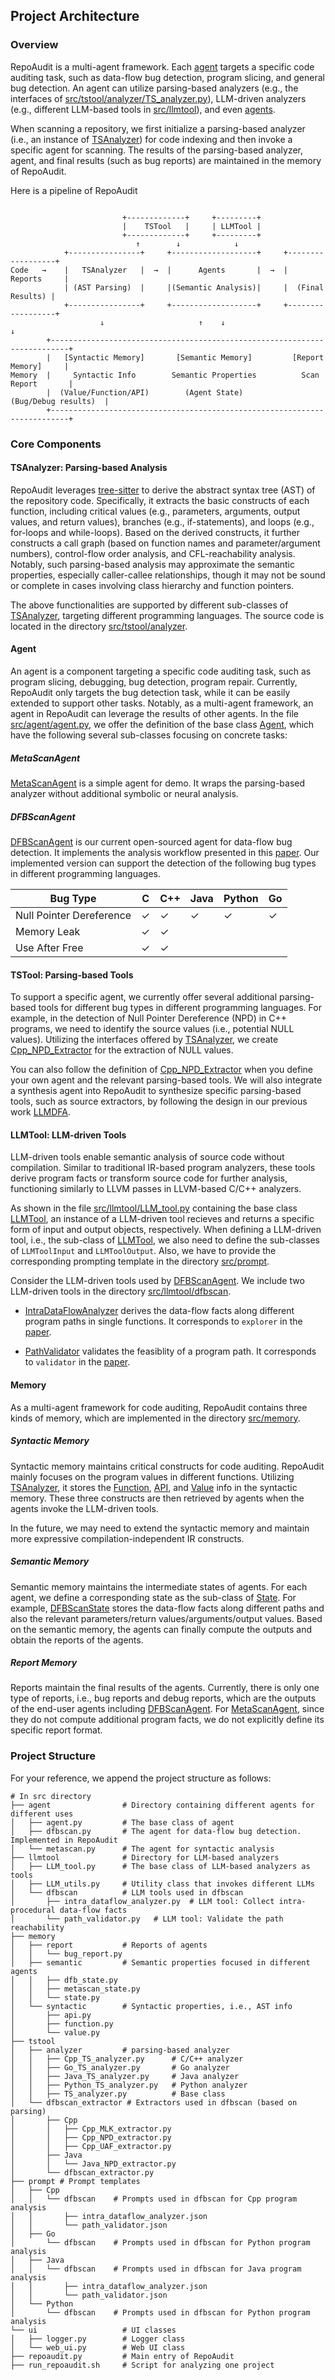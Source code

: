 ## Project Architecture 
### Overview

RepoAudit is a multi-agent framework. Each [agent](https://github.com/PurCL/RepoAudit/tree/main/src/agent/) targets a specific code auditing task, such as data-flow bug detection, program slicing, and general bug detection. An agent can utilize parsing-based analyzers (e.g., the interfaces of [src/tstool/analyzer/TS_analyzer.py](https://github.com/PurCL/RepoAudit/tree/main/src/tstool/analyzer/TS_analyzer.py)), LLM-driven analyzers (e.g., different LLM-based tools in [src/llmtool](https://github.com/PurCL/RepoAudit/tree/main/src/llmtool/)), and even [agents](https://github.com/PurCL/RepoAudit/tree/main/src/agent/).

When scanning a repository, we first initialize a parsing-based analyzer (i.e., an instance of [TSAnalyzer](https://github.com/PurCL/RepoAudit/tree/main/src/tstool/analyzer/TS_analyzer.py)) for code indexing and then invoke a specific agent for scanning. The results of the parsing-based analyzer, agent, and final results (such as bug reports) are maintained in the memory of RepoAudit.

Here is a pipeline of RepoAudit

```

                         +-------------+     +---------+      
                         |    TSTool   |     | LLMTool |
                         +-------------+     +---------+
                            ↑        ↓            ↓
            +----------------+     +-------------------+     +------------------+
Code   →    |   TSAnalyzer   |  →  |      Agents       |  →  |      Reports     |
            | (AST Parsing)  |     |(Semantic Analysis)|     |  (Final Results) |
            +----------------+     +-------------------+     +------------------+
                    ↓                     ↑    ↓                       ↓
        +--------------------------------------------------------------------------+  
        |   [Syntactic Memory]       [Semantic Memory]         [Report Memory]     |
Memory  |     Syntactic Info        Semantic Properties          Scan Report       |
        |  (Value/Function/API)        (Agent State)          (Bug/Debug results)  |
        +--------------------------------------------------------------------------+
```

### Core Components

#### TSAnalyzer: Parsing-based Analysis

RepoAudit leverages [tree-sitter](https://tree-sitter.github.io/tree-sitter/) to derive the abstract syntax tree (AST) of the repository code.
Specifically, it extracts the basic constructs of each function, including critical values (e.g., parameters, arguments, output values, and return values), branches (e.g., if-statements), and loops (e.g., for-loops and while-loops). 
Based on the derived constructs, it further constructs a call graph (based on function names and parameter/argument numbers), control-flow order analysis, and CFL-reachability analysis.
Notably, such parsing-based analysis may approximate the semantic properties, especially caller-callee relationships, though it may not be sound or complete in cases involving class hierarchy and function pointers.

The above functionalities are supported by different sub-classes of [TSAnalyzer](https://github.com/PurCL/RepoAudit/tree/main/src/tstool/analyzer/TS_analyzer.py), targeting different programming languages.
The source code is located in the directory [src/tstool/analyzer](https://github.com/PurCL/RepoAudit/tree/main/src/tstool/analyzer/).

#### Agent

An agent is a component targeting a specific code auditing task, such as program slicing, debugging, bug detection, program repair. Currently, RepoAudit only targets the bug detection task, while it can be easily extended to support other tasks. Notably, as a multi-agent framework, an agent in RepoAudit can leverage the results of other agents. In the file [src/agent/agent.py](https://github.com/PurCL/RepoAudit/tree/main/src/agent/agent.py), we offer the definition of the base class [Agent](https://github.com/PurCL/RepoAudit/tree/main/src/agent/agent.py), which have the following several sub-classes focusing on concrete tasks:

##### MetaScanAgent

[MetaScanAgent](https://github.com/PurCL/RepoAudit/tree/main/src/agent/metascan.py) is a simple agent for demo. It wraps the parsing-based analyzer without additional symbolic or neural analysis.

##### DFBScanAgent

[DFBScanAgent](https://github.com/PurCL/RepoAudit/tree/main/src/agent/dfbscan.py) is our current open-sourced agent for data-flow bug detection. It implements the analysis workflow presented in this [paper](https://arxiv.org/abs/2501.18160). Our implemented version can support the detection of the following bug types in different programming languages.

| Bug Type                    | C   | C++ | Java | Python | Go  |
|-----------------------------|-----|-----|------|--------|-----|
| Null Pointer Dereference    | ✓   | ✓   | ✓    | ✓      | ✓   |
| Memory Leak                 | ✓   | ✓   |      |        |     |
| Use After Free              | ✓   | ✓   |      |        |     |

#### TSTool: Parsing-based Tools

To support a specific agent, we currently offer several additional parsing-based tools for different bug types in different programming languages. For example, in the detection of Null Pointer Dereference (NPD) in C++ programs, we need to identify the source values (i.e., potential NULL values).
Utilizing the interfaces offered by [TSAnalyzer](https://github.com/PurCL/RepoAudit/tree/main/src/tstool/analyzer/TS_analyzer.py), we create [Cpp_NPD_Extractor](https://github.com/PurCL/RepoAudit/tree/main/src/tstool/dfbscan_extractor/Cpp/Cpp_NPD_Extractor.py) for the extraction of NULL values.

You can also follow the definition of [Cpp_NPD_Extractor](https://github.com/PurCL/RepoAudit/tree/main/src/tstool/dfbscan_extractor/Cpp/Cpp_NPD_Extractor.py) when you define your own agent and the relevant parsing-based tools.
We will also integrate a synthesis agent into RepoAudit to synthesize specific parsing-based tools, such as source extractors, by following the design in our previous work [LLMDFA](https://neurips.cc/virtual/2024/poster/95227).

#### LLMTool: LLM-driven Tools

LLM-driven tools enable semantic analysis of source code without compilation.
Similar to traditional IR-based program analyzers,
these tools derive program facts or transform source code for further analysis, functioning similarly to LLVM passes in LLVM-based C/C++ analyzers.

As shown in the file [src/llmtool/LLM_tool.py](https://github.com/PurCL/RepoAudit/tree/main/src/llmtool/LLM_tool.py) containing the base class [LLMTool](https://github.com/PurCL/RepoAudit/tree/main/src/llmtool/LLM_tool.py),
an instance of a LLM-driven tool recieves and returns a specific form of input and output objects, respectively.
When defining a LLM-driven tool, i.e., the sub-class of [LLMTool](https://github.com/PurCL/RepoAudit/tree/main/src/llmtool/LLM_tool.py), we also need to define the sub-classes of `LLMToolInput` and `LLMToolOutput`.
Also, we have to provide the corresponding prompting template in the directory [src/prompt](https://github.com/PurCL/RepoAudit/tree/main/src/prompt/).

Consider the LLM-driven tools used by [DFBScanAgent](https://github.com/PurCL/RepoAudit/tree/main/src/agent/dfbscan.py).
We include two LLM-driven tools in the directory [src/llmtool/dfbscan](https://github.com/PurCL/RepoAudit/tree/main/src/llmtool/dfbscan/).

- [IntraDataFlowAnalyzer](https://github.com/PurCL/RepoAudit/tree/main/src/llmtool/dfbscan/intra_dataflow_analyzer.py) derives the data-flow facts along different program paths in single functions. It corresponds to `explorer` in the [paper](https://arxiv.org/abs/2501.18160).

- [PathValidator](https://github.com/PurCL/RepoAudit/tree/main/src/llmtool/dfbscan/path_validator.py) validates the feasiblity of a program path. It corresponds to `validator` in the [paper](https://arxiv.org/abs/2501.18160).


#### Memory

As a multi-agent framework for code auditing, RepoAudit contains three kinds of memory, which are implemented in the directory [src/memory](https://github.com/PurCL/RepoAudit/tree/main/src/memory/).

##### Syntactic Memory

Syntactic memory maintains critical constructs for code auditing. RepoAudit mainly focuses on the program values in different functions.
Utilizing [TSAnalyzer](https://github.com/PurCL/RepoAudit/tree/main/src/tstool/analyzer/TS_analyzer.py), it stores the [Function](https://github.com/PurCL/RepoAudit/tree/main/src/memory/syntactic/function.py), [API](https://github.com/PurCL/RepoAudit/tree/main/src/memory/syntactic/api.py), and [Value](https://github.com/PurCL/RepoAudit/tree/main/src/memory/syntactic/value.py) info in the syntactic memory.
These three constructs are then retrieved by agents when the agents invoke the LLM-driven tools.

In the future, we may need to extend the syntactic memory and maintain more expressive compilation-independent IR constructs.

##### Semantic Memory

Semantic memory maintains the intermediate states of agents. 
For each agent, we define a corresponding state as the sub-class of [State](https://github.com/PurCL/RepoAudit/tree/main/src/memory/semantic/state.py).
For example, [DFBScanState](https://github.com/PurCL/RepoAudit/tree/main/src/memory/semantic/dfbscan_state.py) stores the data-flow facts along different paths and also the relevant parameters/return values/arguments/output values.
Based on the semantic memory, the agents can finally compute the outputs and obtain the reports of the agents.

##### Report Memory

Reports maintain the final results of the agents.
Currently, there is only one type of reports, i.e., bug reports and debug reports, 
which are the outputs of the end-user agents including [DFBScanAgent](https://github.com/PurCL/RepoAudit/tree/main/src/agent/dfbscan.py).
For [MetaScanAgent](https://github.com/PurCL/RepoAudit/tree/main/src/agent/metascan.py), since they do not compute additional program facts,
we do not explicitly define its specific report format.

### Project Structure

For your reference, we append the project structure as follows:

```
# In src directory
├── agent                # Directory containing different agents for different uses
│   ├── agent.py         # The base class of agent
│   ├── dfbscan.py       # The agent for data-flow bug detection. Implemented in RepoAudit
│   └── metascan.py      # The agent for syntactic analysis
├── llmtool              # Directory for LLM-based analyzers
│   ├── LLM_tool.py      # The base class of LLM-based analyzers as tools
│   ├── LLM_utils.py     # Utility class that invokes different LLMs
│   └── dfbscan          # LLM tools used in dfbscan
│       ├── intra_dataflow_analyzer.py  # LLM tool: Collect intra-procedural data-flow facts
│       └── path_validator.py   # LLM tool: Validate the path reachability
├── memory
│   ├── report           # Reports of agents 
│   │   └── bug_report.py
│   ├── semantic         # Semantic properties focused in different agents
│   │   ├── dfb_state.py
│   │   ├── metascan_state.py
│   │   └── state.py
│   └── syntactic        # Syntactic properties, i.e., AST info
│       ├── api.py
│       ├── function.py
│       └── value.py
├── tstool
│   ├── analyzer         # parsing-based analyzer
│   │   ├── Cpp_TS_analyzer.py      # C/C++ analyzer
│   │   ├── Go_TS_analyzer.py       # Go analyzer
│   │   ├── Java_TS_analyzer.py     # Java analyzer
│   │   ├── Python_TS_analyzer.py   # Python analyzer
│   │   ├── TS_analyzer.py          # Base class
│   └── dfbscan_extractor # Extractors used in dfbscan (based on parsing)
│       ├── Cpp
│       │   ├── Cpp_MLK_extractor.py
│       │   ├── Cpp_NPD_extractor.py
│       │   ├── Cpp_UAF_extractor.py
│       ├── Java
│       │   └── Java_NPD_extractor.py
│       └── dfbscan_extractor.py
├── prompt # Prompt templates
│   ├── Cpp
│   │   └── dfbscan    # Prompts used in dfbscan for Cpp program analysis
│   │       ├── intra_dataflow_analyzer.json
│   │       └── path_validator.json
│   ├── Go
│       └── dfbscan    # Prompts used in dfbscan for Python program analysis
│   ├── Java
│   │   └── dfbscan    # Prompts used in dfbscan for Java program analysis
│   │       ├── intra_dataflow_analyzer.json
│   │       └── path_validator.json
│   └── Python
│       └── dfbscan    # Prompts used in dfbscan for Python program analysis
└── ui                   # UI classes
│   ├── logger.py        # Logger class
│   └── web_ui.py        # Web UI class
├── repoaudit.py         # Main entry of RepoAudit
├── run_repoaudit.sh     # Script for analyzing one project
```
